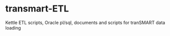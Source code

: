 transmart-ETL
=============

Kettle ETL scripts, Oracle pl/sql, documents and scripts for tranSMART data loading
